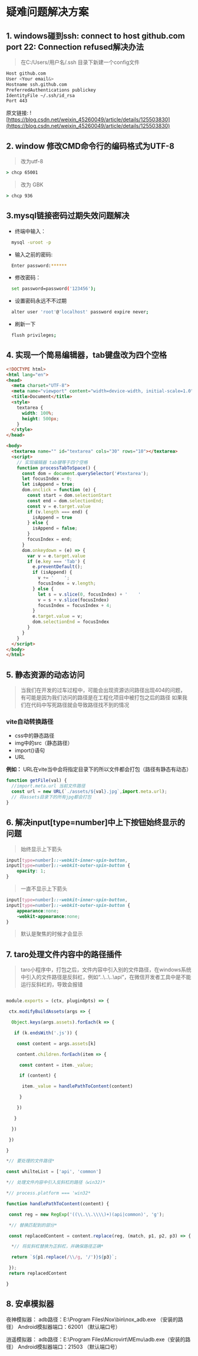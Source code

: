 # 疑难问题解决方案
## 1. windows碰到ssh: connect to host github.com port 22: Connection refused解决办法
> 在C:/Users/用户名/.ssh 目录下新建一个config文件
```bash
Host github.com
User <Your email&>
Hostname ssh.github.com
PreferredAuthentications publickey
IdentityFile ~/.ssh/id_rsa
Port 443
```
原文链接: ![https://blog.csdn.net/weixin_45260049/article/details/125503830](https://blog.csdn.net/weixin_45260049/article/details/125503830)
## 2. window 修改CMD命令行的编码格式为UTF-8
> 改为utf-8
```cmd
> chcp 65001 
```
> 改为 GBK
```cmd
> chcp 936
```


## 3.mysql链接密码过期失效问题解决
  - 终端中输入：
  ```bash
    mysql -uroot -p 
  ```
  - 输入之前的密码:
  ```bash
    Enter password:******
  ```
  - 修改密码：
  ```bash
    set password=password('123456');
  ```
  - 设置密码永远不不过期
  ```bash
    alter user 'root'@'localhost' password expire never;
  ```
  - 刷新一下
  ```bash
    flush privileges;
  ```
## 4. 实现一个简易编辑器，tab键盘改为四个空格

```html
<!DOCTYPE html>
<html lang="en">
<head>
  <meta charset="UTF-8">
  <meta name="viewport" content="width=device-width, initial-scale=1.0">
  <title>Document</title>
  <style>
    textarea {
      width: 100%;
      height: 500px;
    }
  </style>
</head>

<body>
  <textarea name="" id="textarea" cols="30" rows="10"></textarea>
  <script>
    // 实现编辑器 tab键等于四个空格
    function processTabToSpace() {
      const dom = document.querySelector('#textarea');
      let focusIndex = 0;
      let isAppend = true;
      dom.onclick = function (e) {
        const start = dom.selectionStart
        const end = dom.selectionEnd;
        const v = e.target.value
        if (v.length === end) {
          isAppend = true
        } else {
          isAppend = false;
        }
        focusIndex = end;
      }
      dom.onkeydown = (e) => {
        var v = e.target.value
        if (e.key === 'Tab') {
          e.preventDefault();
          if (isAppend) {
            v += '    ';
            focusIndex = v.length;
          } else {
            let s = v.slice(0, focusIndex) + '    '
            v = s + v.slice(focusIndex)
            focusIndex = focusIndex + 4;
          }
          e.target.value = v;
          dom.selectionEnd = focusIndex
        }
      }
    }
  </script>
</body>
</html>
```

## 5. 静态资源的动态访问
> 当我们在开发的过车过程中，可能会出现资源访问路径出现404的问题，
> 有可能是因为我们访问的路径是在工程化项目中被打包之后的路径
> 如果我们在代码中写死路径就会导致路径找不到的情况

### vite自动转换路径
 - css中的静态路径
 - img中的src（静态路径）
 - import()语句
 - URL

**例如：**
 URL在vite当中会将指定目录下的所以文件都会打包（路径有静态有动态）

```js
function getFile(val) {
  //import.meta.url 当前文件路径
  const url = new URL(`./assets/${val}.jpg`,import.meta.url);
  // 将assets目录下的所有jpg都会打包
} 
```

## 6. 解决input[type=number]中上下按钮始终显示的问题
> 始终显示上下箭头
```css
input[type=number]::-webkit-inner-spin-button,
input[type=number]::-webkit-outer-spin-button {
    opacity: 1;
}
```
> 一直不显示上下箭头
```css
input[type=number]::-webkit-inner-spin-button,
input[type=number]::-webkit-outer-spin-button {
    appearance:none;
    -webkit-appearance:none;
}
```

> 默认是聚焦的时候才会显示



## 7. taro处理文件内容中的路径插件

> taro小程序中，打包之后，文件内容中引入别的文件路径，在windows系统中引入的文件路径是反斜杠，例如“..\\..\\..\\api”，在微信开发者工具中是不能运行反斜杠的，导致会报错

```js

module.exports = (ctx, pluginOpts) => {

 ctx.modifyBuildAssets(args => {

  Object.keys(args.assets).forEach(k => {

   if (k.endsWith('.js')) {

​    const content = args.assets[k]

​    content.children.forEach(item => {

​     const content = item._value;

​     if (content) {

​      item._value = handlePathToContent(content)

​     }

​    })

   }

  })

 })

}

*// 要处理的文件路径*

const whilteList = ['api', 'common']

*// 处理文件内容中引入反斜杠的路径（win32)*

*// process.platform === 'win32*

function handlePathToContent(content) {

 const reg = new RegExp('((\\.\\.\\\\)+)(api|common)', 'g');

 *// 替换匹配到的部分*

 const replacedContent = content.replace(reg, (match, p1, p2, p3) => {

  *// 将反斜杠替换为正斜杠，并确保路径正确*

  return `${p1.replace(/\\/g, '/')}${p3}`;

 });
 return replacedContent

}
```

## 8. 安卓模拟器

夜神模拟器：
adb路径：‪E:\Program Files\Nox\bin\nox_adb.exe （安装的路径）
Android模拟器端口：62001 （默认端口号）

逍遥模拟器：
adb路径：E:\Program Files\Microvirt\MEmu\adb.exe（安装的路径）
Android模拟器端口：21503 （默认端口号）



